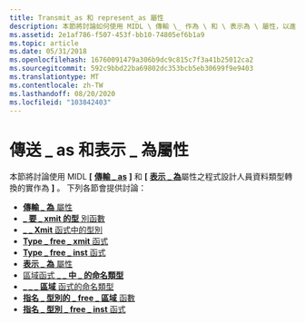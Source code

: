 ```yaml
---
title: Transmit_as 和 represent_as 屬性
description: 本節將討論如何使用 MIDL \ 傳輸 \_ 作為 \ 和 \ 表示為 \ 屬性，以進行程式設計人員資料類型轉換 \_ 。
ms.assetid: 2e1af786-f507-453f-bb10-74805ef6b1a9
ms.topic: article
ms.date: 05/31/2018
ms.openlocfilehash: 16760091479a306b9dc9c815c7f3a41b25012ca2
ms.sourcegitcommit: 592c9bbd22ba69802dc353bcb5eb30699f9e9403
ms.translationtype: MT
ms.contentlocale: zh-TW
ms.lasthandoff: 08/20/2020
ms.locfileid: "103842403"
---
```

# <a name="the-transmit_as-and-represent_as-attributes"></a>傳送 \_ as 和表示 \_ 為屬性

本節將討論使用 MIDL **\[** [**傳輸 \_ as**](/windows/desktop/Midl/transmit-as) **\]** 和 **\[** [**表示 \_ 為**](/windows/desktop/Midl/represent-as)屬性之程式設計人員資料類型轉換的實作為 **\]** 。 下列各節會提供討論：

-   [**傳輸 \_ 為** 屬性](the-transmit-as-attribute.md)
-   [**\_ 要 \_ xmit 的型** 別函數](the-type-to-xmit-function.md)
-   [**\_ \_ Xmit** 函式中的型別](the-type-from-xmit-function.md)
-   [**Type \_ free \_ xmit** 函式](the-type-free-xmit-function.md)
-   [**Type \_ free \_ inst** 函式](the-type-free-inst-function.md)
-   [**表示 \_ 為** 屬性](the-represent-as-attribute.md)
-   [區域函式 **\_ \_ 中 \_ 的命名類型**](the-named-type-from-local-function.md)
-   [**\_ \_ \_ 區域** 函式的命名類型](the-named-type-to-local-function.md)
-   [**指名 \_ 型別的 \_ free \_ 區域** 函數](the-named-type-free-local-function.md)
-   [**指名 \_ 型別 \_ free \_ inst** 函式](the-named-type-free-inst-function.md)

 

 